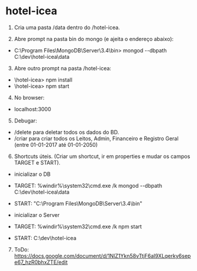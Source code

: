 # hotel-icea

1) Cria uma pasta /data dentro do /hotel-icea.

2) Abre prompt na pasta bin do mongo (e ajeita o endereço abaixo):
- C:\Program Files\MongoDB\Server\3.4\bin> mongod --dbpath C:\dev\hotel-icea\data

3) Abre outro prompt na pasta /hotel-icea:
- \hotel-icea> npm install
- \hotel-icea> npm start

4) No browser:
- localhost:3000

5) Debugar:
- /delete para deletar todos os dados do BD.
- /criar para criar todos os Leitos, Admin, Financeiro e Registro Geral (entre 01-01-2017 até 01-01-2050)

6) Shortcuts úteis. (Criar um shortcut, ir em properties e mudar os campos TARGET e START).
- inicializar o DB 
- TARGET: %windir%\system32\cmd.exe /k mongod --dbpath C:\dev\hotel-icea\data
- START: "C:\Program Files\MongoDB\Server\3.4\bin"

- inicializar o Server
- TARGET: %windir%\system32\cmd.exe /k npm start
- START: C:\dev\hotel-icea

7) ToDo: https://docs.google.com/document/d/1NlZ1Ykn58vTtjF6aI9XLqerky6sepe67_hzR0bhxZTE/edit
